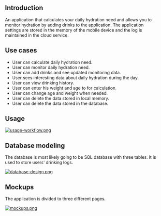 ## Introduction
An application that calculates your daily hydration need and allows you to monitor hydration by adding drinks to the application. The application settings are stored in the memory of the mobile device and the log is maintained in the cloud service.

## Use cases
* User can calculate daily hydration need.
* User can monitor daily hydration need.
* User can add drinks and see updated monitoring data.
* User sees interesting data about daily hydration during the day.
* User can view drinking history.
* User can enter his weight and age to for calculation.
* User can change age and weight when needed.
* User can delete the data stored in local memory.
* User can delete the data stored in the database.

## Usage  

[![usage-workflow.png](https://gitlab.labranet.jamk.fi/N4970/mobile-project/-/raw/master/images/usage-workflow.png)](https://gitlab.labranet.jamk.fi/N4970/mobile-project/-/raw/master/images/usage-workflow.png)

## Database modeling

The database is most likely going to be SQL database with three tables. It is used to store users' drinking logs.  

[![database-design.png](https://gitlab.labranet.jamk.fi/N4970/mobile-project/-/raw/master/images/database-design.png)](https://gitlab.labranet.jamk.fi/N4970/mobile-project/-/raw/master/images/database-design.png)

## Mockups

The application is divided to three different pages.  

[![mockups.png](https://gitlab.labranet.jamk.fi/N4970/mobile-project/-/raw/master/images/mockups.png)](https://gitlab.labranet.jamk.fi/N4970/mobile-project/-/raw/master/images/mockups.png)

